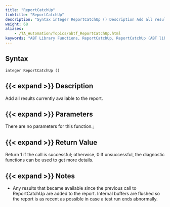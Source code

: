 ```yaml
--- 
title: "ReportCatchUp"
linktitle: "ReportCatchUp"
description: "Syntax integer ReportCatchUp () Description Add all results currently available to the report. Parameters There are no parameters for this function.  Return Value Return 1 if the call is successful; ..."
weight: 68
aliases: 
    - /TA_Automation/Topics/abtf_ReportCatchUp.html
keywords: "ABT Library Functions, ReportCatchUp, ReportCatchUp (ABT library function)"
---
```


## Syntax

`integer ReportCatchUp ()`

## {{< expand >}} Description

Add all results currently available to the report.

## {{< expand >}} Parameters

There are no parameters for this function.;

## {{< expand >}} Return Value

Return 1 if the call is successful; otherwise, 0.If unsuccessful, the diagnostic functions can be used to get more details.

## {{< expand >}} Notes

-   Any results that became available since the previous call to ReportCatchUp are added to the report. Internal buffers are flushed so the report is as recent as possible in case a test run ends abnormally.

